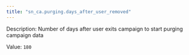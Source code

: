 ```yaml
---
title: "sn_ca.purging.days_after_user_removed"
---
```


Description: Number of days after user exits campaign to start purging campaign data

Value: `180`